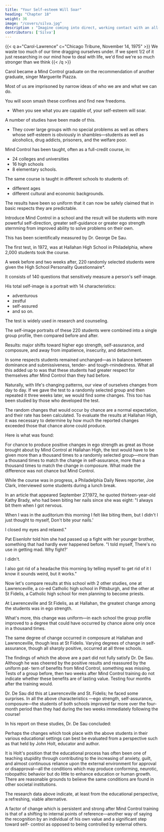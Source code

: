 ```yaml
---
title: "Your Self-esteem Will Soar"
heading: "Chapter 18"
weight: 36
image: "/covers/silva.jpg"
description : "Imagine coming into direct, working contact with an all-pervading higher intelligence and learning in a moment of numinous joy that it is on your side"
contributors: ['Silva']
---
```



{{< q a="Carol-Lawrence" c="Chicago Tribune, November 14, 1975" >}}
We waste too much of our time dragging ourselves under. If we spent 1/2 of it just researching in our mind how to deal with life, we'd find we're so much stronger than we think
{{< /q >}}

Carol became a Mind Control graduate on the recommendation of another graduate, singer Marguerite Piazza.

Most of us are imprisoned by narrow ideas of who we are and what we can do. 

You will soon smash these confines and find new freedoms. 
- When you see what you are capable of, your self-esteem will soar. 

A number of studies have been made of this. 
- They cover large groups with no special problems as well as others whose self-esteem is obviously in shambles—students as well as alcoholics, drug addicts, prisoners, and the welfare poor.

Mind Control has been taught, often as a full-credit course, in:
- 24 colleges and universities
- 16 high schools
- 8 elementary schools.

The same course is taught in different schools to students of:
- different ages
- different cultural and economic backgrounds.

The results have been so uniform that it can now be safely claimed that in basic respects they are predictable. 

Introduce Mind Control in a school and the result will be students with more powerful self-direction, greater self-guidance or greater ego strength sternming from improved ability to solve problems on their own. 

This has been scientifically measured by Dr. George De Sau. 

The first test, in 1972, was at Hallahan High School in Philadelphia, where 2,000 students took the course.

A week before and two weeks after, 220 randomly selected students were given the High School Personality Questionnaire*.

It consists of 140 questions that sensitively measure a person's self-image.

His total self-image is a portrait with 14 characteristics:
- adventurous
- zestful
- self-assured
- and so on.

The test is widely used in research and counseling.

The self-image portraits of these 220 students were combined into a single group profile, then compared before and after. 

Results: major shifts toward higher ego strength, self-assurance, and composure, and away from impatience, insecurity, and detachment. 

In some respects students remained unchanged—as in balance between dominance and submissiveness, tender- and tough-rnindedness. What all this added up to was that these students had greater respect for themselves after Mind Control than they had before.

Naturally, with life's changing patterns, our view of ourselves changes from day to day. If we gave the test to a randomly selected group and then repeated it three weeks later, we would find some changes. This too has been studied by those who developed the test.

The random changes that would occur by chance are a normal expectation, and their rate has been calculated. To evaluate the results at Hallahan High, it was necessary to determine by how much the reported changes exceeded those that chance alone could produce. 

Here is what was found:

For chance to produce positive changes in ego strength as great as those brought about by Mind Control at Hallahan High, the test would have to be given more than a thousand times to a randomly selected group—more than a thousand times to match the change in self-assurance, more than a thousand times to match the change in composure. What made the difference was not chance but Mind Control.

While the course was in progress, a Philadelphia Daily News reporter, Joe Clark, interviewed some students during a lunch break. 

In an article that appeared September 27,1972, he quoted thirteen-year-old Kathy
Brady, who had been biting her nails since she was eight: "I always bit them when I got nervous. 

When I was in the auditorium this morning I felt like biting them, but I didn't I just thought to myself, Don't bite your nails.' 

I closed my eyes and relaxed."

Pat Eisenlohr told him she had passed up a fight with her younger brother, something that had hardly ever happened before. "I told myself, There's no use in
getting mad. Why fight?' 

I didn't. 

I also got rid of a headache this morning by telling myself to get rid of it
I know it sounds weird, but it works."

Now let's compare results at this school with 2 other studies, one at Lawrenceville, a co-ed Catholic high school in Pittsburgh, and the other at St Fidelis, a Catholic high school for men planning to become
priests. 

At Lawrenceville and St Fidelis, as at Hallahan, the greatest change among the students was in ego strength. 

What's more, this change was uniform—in each school the group profile improved to a degree that could have occurred by chance alone only once in a thousand times. 

The same degree of change occurred in composure at Hallahan and Lawrenceville, though less at
St Fidelis. Varying degrees of change in self-assurance,
though all sharply positive, occurred at all three
schools.

The findings of which the above are a part did not fully satisfy Dr. De Sau. Although he was cheered by the positive results and reassured by the uniform pat-
tern of benefits from Mind Control, something was
missing. Tests of a group before, then two weeks after
Mind Control training do not indicate whether these
benefits are of lasting value. Testing four months after
the training would.

Dr. De Sau did this at Lawrenceville and St. Fidelis; he faced some surprises. In all the above characteristics —ego strength, self-assurance, composure—the students of both schools improved far more over the four-month
period than they had during the two weeks immediately
following the course!

In his report on these studies, Dr. De Sau concluded:

Perhaps the changes which took place with the above students in their various educational settings can best be evaluated from a perspective such as that held by John Holt, educator and author. 

It is Holt's position that the educational process has often been one of teaching stupidity through contributing to the increasing of anxiety, guilt, and almost continuous reliance upon the external environment for approval or disapproval—all the conditions which may produce conforming, neurotic, robopathic behavior but do little to enhance education or human growth. There are reasonable grounds to believe the same conditions are found
in other societal institutions.

The research data above indicate, at least from the educational perspective, a refreshing, viable alternative. 

A factor of change which is persistent and strong after Mind Control training is that of a shifting to internal points of reference—another way of saying the recognition by an individual of his own value and a significant step toward self-
control as opposed to being controlled by external others.

